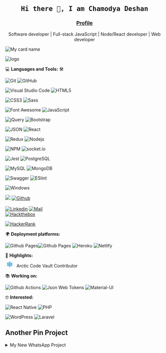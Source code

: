 <h2 align='center'><samp><strong>Hi there 👋, I am Chamodya Deshan</strong></samp></h2>
<h3 align='center'><strong><a href="#" target="_blank">Profile</a></strong></h3>
<p align='center'>Software developer | Full-stack JavaScript | Node/React developer | Web developer</p>


![My card name](https://cardivo.vercel.app/api?name=En%20-%20Cuzier&description=Hi,%20Welcome%20To%20My%20Profile%20❤&image=https://telegra.ph/file/e03e7e9258b292cf33cf1.jpg/images?q=tbn:ANd9GcR7aMC3bf4bg4l_nhYS2Un9FXbFYcB4T83Shjk8xSUZDh_D61LFpzbpeqLW&s=10?v=4&backgroundColor=%23ecf0f1&instagram=___En____cuzier___&linkedin=___En____Cuzier___&github=En-Cuzier&twitter=@En-Cuzier&pattern=leaf&colorPattern=%23eaeaea)


![logo](https://github.com/En-Cuzier.png)

💻 **Languages and Tools:** 🛠️<br>

![Git](https://img.shields.io/badge/-Git-000000?style=flat&logo=git&logoColor=F05032&labelColor=ffffff)
![GitHub](https://img.shields.io/badge/-GitHub-000000?style=flat&logo=github&logoColor=000000&labelColor=ffffff)

![Visual Studio Code](https://img.shields.io/badge/-VSCode-000000?style=flat&logo=visual-studio-code&labelColor=007ACC)
![HTML5](https://img.shields.io/badge/-HTML5-000000?style=flat&logo=html5&logoColor=ffffff&labelColor=E34F26)

![CSS3](https://img.shields.io/badge/-CSS3-000000?style=flat&logo=css3&logoColor=ffffff&labelColor=1572B6) 
![Sass](https://img.shields.io/badge/-Sass-000000?style=flat&logo=sass&logoColor=ffffff&labelColor=%23CC6699)

![Font Awesome](https://img.shields.io/badge/-font%20awesome-000000?style=flat&logo=font-awesome&logoColor=339AF0&labelColor=ffffff)
![JavaScript](https://img.shields.io/badge/-JavaScript-000000?style=flat&logo=javascript)

![jQuery](https://img.shields.io/badge/-jQuery-000000?style=flat&logo=jQuery&logoColor=0769AD&labelColor=ffffff)
![Bootstrap](https://img.shields.io/badge/-Bootstrap-000000?style=flat&logo=bootstrap&logoColor=ffffff&labelColor=563D7C)

![JSON](https://img.shields.io/badge/-JSON-000000?style=flat&logo=JSON&logoColor=000000&labelColor=ffffff)
![React](https://img.shields.io/badge/-React-000000?style=flat&logo=react)

![Redux](https://img.shields.io/badge/-Redux-000000?style=flat&logo=redux&logoColor=764ABC&labelColor=ffffff)
![Nodejs](https://img.shields.io/badge/-Nodejs-000000?style=flat&logo=Node.js)

![NPM](https://img.shields.io/badge/-npm-000000?style=flat&logo=npm&labelColor=ffffff)
![socket.io](https://img.shields.io/badge/-Socket.Io-000000?style=flat&logo=socket.io&logoColor=000000&labelColor=ffffff)

![Jest](https://img.shields.io/badge/-Jest-000000?style=flat&logo=Jest&logoColor=C21325&labelColor=ffffff)
![PostgreSQL](https://img.shields.io/badge/-PostgreSQL-000000?style=flat&logo=postgresql&logoColor=ffffff&labelColor=336791)

![MySQL](https://img.shields.io/badge/-MySQL-000000?style=flat&logo=mysql&labelColor=ffffff)
![MongoDB](https://img.shields.io/badge/-MongoDB-000000?style=flat&logo=mongodb&labelColor=ffffff)

![Swagger](https://img.shields.io/badge/-Swagger-000000?style=flat&logo=swagger)
![ESlint](https://img.shields.io/badge/-ESlint-000000?style=flat&logo=ESlint&labelColor=4B32C3)

![Windows](https://img.shields.io/badge/-Windows-000000?style=flat&logo=windows&logoColor=ffffff&labelColor=0078D6)



<!--

## Complete list of github markdown emoji markup
https://gist.github.com/rxaviers/7360908

## technologies Icons 
https://simpleicons.org/

-->
<img src="https://media.giphy.com/media/WUlplcMpOCEmTGBtBW/giphy.gif" width="30">  [![Github](https://img.shields.io/github/followers/En-Cuzier?label=Follow%20Me&style=social)](https://github.com/PYMaster-ft)
<br>
<br>
[![Linkedin](https://img.shields.io/badge/LinkedIn-EnCuzier-blue)](https://www.linkedin.com/in/En-Cuzier-954a741b8/)
[![Mail](https://img.shields.io/badge/Hotmail-chamodya277@gmail.com-blue?logo=Gmail&logoColor=blue&labelColor=black)](#)
<br>
[![Hackthebox](https://img.shields.io/badge/Hack%20the%20box-Encuzier-green)](https://app.hackthebox.eu/profile/overview)

[![HackerRank](https://img.shields.io/badge/Hacker%20rank-Encuzier-green)](https://www.hackerrank.com/sasipclass)
<!-- [![HitCount](http://hits.dwyl.com/Ahmad-Sawalqeh/Ahmad-Sawalqeh.svg)](http://hits.dwyl.com/Ahmad-Sawalqeh/Ahmad-Sawalqeh) -->





🌍 **Deployment platforms:**<br>

<img alt="Github Pages" width="20px" height="20px" src="https://techcrunch.com/wp-content/uploads/2010/07/github-logo.png" />![Github Pages](https://img.shields.io/badge/-Github%20Pages-000000?style=flat&logo=github-pages) ![Heroku](https://img.shields.io/badge/-Heroku-000000?style=flat&logo=heroku&labelColor=430098) ![Netlify](https://img.shields.io/badge/-Netlify-000000?style=flat&logo=netlify&labelColor=000000)


🚩 **Highlights:** <br>
&nbsp;<img src='https://raw.githubusercontent.com/acervenky/animated-github-badges/master/assets/acbadge.gif' style="margin-top: 10px;" width="20px" height="20px">&nbsp;&nbsp;&nbsp;<span>Arctic Code Vault Contributor</span>


📚 **Working on:** <br>

![Github Actions](https://img.shields.io/badge/-Github%20Actions-000000?style=flat&logo=github-actions&logoColor=2088FF&labelColor=ffffff)
![Json Web Tokens](https://img.shields.io/badge/-Json%20Web%20Tokens-000000?style=flat&logo=json-web-tokens&logoColor=ffffff&labelColor=000000)
![Material-UI](https://img.shields.io/badge/-Material%20UI-000000?style=flat&logo=Material%20UI&logoColor=ffffff&labelColor=0081CB)


🤓 **Interested:** <br>

![React Native](https://img.shields.io/badge/-React%20Native-000000?style=flat&logo=react&labelColor=000000)
![PHP](https://img.shields.io/badge/-PHP-000000?style=flat&logo=PHP&logoColor=5466b8&labelColor=ffffff)

![WordPress](https://img.shields.io/badge/-WordPress-000000?style=flat&logo=wordpress&labelColor=21759B)
![Laravel](https://img.shields.io/badge/-Laravel-000000?style=flat&logo=laravel&logoColor=ffffff&labelColor=FF2D20)




## Another Pin Project
<details>
  <summary>My New WhatsApp Project</summary>
   <a href="https://github.com/En-Cuzier/alexa2">
    <img src="https://github-readme-stats.vercel.app/api/pin/?username=TOXIC-DEVIL&repo=WhatsAlexa">
  </a>
</details>

  <!--
<details>
  <summary>My New WhatsApp Bot Project</summary>
   <a href="https://github.com/En-Cuzier/alexa2">
    <img src="https://github-readme-stats.vercel.app/api/pin/?username=En-Cuzier&repo=Rhizo">
  </a>
  </details>
  --!>
